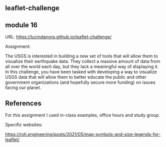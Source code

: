 ## leaflet-challenge
## module 16

URL: https://lucindanora.github.io/leaflet-challenge/

Assignment:

The USGS is interested in building a new set of tools that will allow them to visualize their earthquake data. They collect a massive amount of data from all over the world each day, but they lack a meaningful way of displaying it. In this challenge, you have been tasked with developing a way to visualize USGS data that will allow them to better educate the public and other government organizations (and hopefully secure more funding) on issues facing our planet.

## References

For this assignment I used in-class examples, office hours and study group. 

Specific websites:

https://roh.engineering/posts/2021/05/map-symbols-and-size-legends-for-leaflet/
